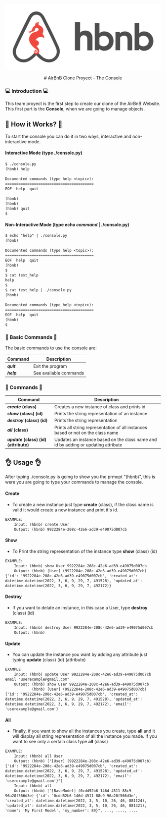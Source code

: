 ![hBnB](img/hbnblogo.png)
<p align="center">
# AirBnB Clone Proyect - The Console
</p>

### :computer: Introduction :computer:
This team proyect is the first step to create our clone of the AirBnB Website.
This first part is the **Console**, when we are going to manage objects.

## :construction_worker:  How it Works? :construction_worker:

To start the console you can do it in two ways, interactive and non-interactive mode.

#### Interactive Mode (type ./console.py)
```
$ ./console.py
(hbnb) help

Documented commands (type help <topic>):
========================================
EOF  help  quit

(hbnb) 
(hbnb) 
(hbnb) quit
$
```

#### Non-Interactive Mode (type echo ***command*** | ./console.py)
```
$ echo "help" | ./console.py
(hbnb)

Documented commands (type help <topic>):
========================================
EOF  help  quit
(hbnb) 
$
$ cat test_help
help
$
$ cat test_help | ./console.py
(hbnb)

Documented commands (type help <topic>):
========================================
EOF  help  quit
(hbnb) 
$
```

### :speech_balloon: Basic Commands :speech_balloon:
The basic commands to use the console are:

| Command | Description |
| ------- | ----------- |
| ***quit*** | Exit the program |
| ***help*** | See available commands |

### :speech_balloon: Commands :speech_balloon:
| Command | Description |
| ------- | ----------- |
| ***create*** **(class)** | Creates a new instance of class and prints id |
| ***show*** **(class)** **(id)** | Prints the string representation of an instance |
| ***destroy*** **(class)** **(id)** | Prints the string representation |
| ***all*** **(class)** | Prints all string representation of all instances based or not on the class name |
| ***update*** **(class)** **(id)** **(attribute)** | Updates an instance based on the class name and id by adding or updating attribute |


##  :ok_hand: Usage :ok_hand:

After typing ./console.py is going to show you the prmopt "(hbnb)", this is were you are going to type your commands to manage the console.

#### Create
- To create a new instance just type **create** (class), if the class name is valid it would create a new instance and print it's id.
```
EXAMPLE:
	Input: (hbnb) create User
	Output: (hbnb) 9922284e-208c-42e6-ad39-e49075d007cb
```
#### Show
- To Print the string representation of the instance type **show** (class) (id)
```
EXAMPLE:
	Input: (hbnb) show User 9922284e-208c-42e6-ad39-e49075d007cb
	Output: (hbnb) [User] (9922284e-208c-42e6-ad39-e49075d007cb) {'id': '9922284e-208c-42e6-ad39-e49075d007cb', 'created_at': datetime.datetime(2022, 3, 6, 9, 29, 7, 491528), 'updated_at': datetime.datetime(2022, 3, 6, 9, 29, 7, 492172)}
```
#### Destroy
- If you want to delate an instance, in this case a User, type **destroy** (class) (id)
```
EXAMPLE:
	Input: (hbnb) destroy User 9922284e-208c-42e6-ad39-e49075d007cb
	Output: (hbnb) 
```
#### Update
- You can update the instance you want by adding any attribute just typing **update** (class) (id) (attribute)
```
EXAMPLE
	Input: (hbnb) update User 9922284e-208c-42e6-ad39-e49075d007cb email "userexample@gmail.com"
	Output: (hbnb) show User 9922284e-208c-42e6-ad39-e49075d007cb
	        (hbnb) [User] (9922284e-208c-42e6-ad39-e49075d007cb) {'id': '9922284e-208c-42e6-ad39-e49075d007cb', 'created_at': datetime.datetime(2022, 3, 6, 9, 29, 7, 491528), 'updated_at': datetime.datetime(2022, 3, 6, 9, 29, 7, 492172), 'email': 'userexample@gmail.com'}
```
#### All
- Finally, if you want to show all the instances you create, type **all** and it will display all string representation of all the instance you made. If you want to see only a certain class type **all** (class)
```
EXAMPLE:
	Input: (hbnb) all User
	Output: (hbnb) ["[User] (9922284e-208c-42e6-ad39-e49075d007cb) {'id': '9922284e-208c-42e6-ad39-e49075d007cb', 'created_at': datetime.datetime(2022, 3, 6, 9, 29, 7, 491528), 'updated_at': datetime.datetime(2022, 3, 6, 9, 29, 7, 492172), 'email': 'userexample@gmail.com'}"]
	Input: (hbnb) all
	Output: (hbnb) ["[BaseModel] (0cdd52b6-146d-4511-88c9-96a20f566d3e) {'id': '0cdd52b6-146d-4511-88c9-96a20f566d3e', 'created_at': datetime.datetime(2022, 3, 5, 10, 26, 46, 881124), 'updated_at': datetime.datetime(2022, 3, 5, 10, 26, 46, 881421), 'name': 'My First Model', 'my_number': 89}", ..., ...., ....
```


